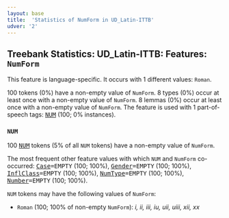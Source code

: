 ```yaml
---
layout: base
title:  'Statistics of NumForm in UD_Latin-ITTB'
udver: '2'
---
```


## Treebank Statistics: UD_Latin-ITTB: Features: `NumForm`

This feature is language-specific.
It occurs with 1 different values: `Roman`.

100 tokens (0%) have a non-empty value of `NumForm`.
8 types (0%) occur at least once with a non-empty value of `NumForm`.
8 lemmas (0%) occur at least once with a non-empty value of `NumForm`.
The feature is used with 1 part-of-speech tags: <tt><a href="la_ittb-pos-NUM.html">NUM</a></tt> (100; 0% instances).

### `NUM`

100 <tt><a href="la_ittb-pos-NUM.html">NUM</a></tt> tokens (5% of all `NUM` tokens) have a non-empty value of `NumForm`.

The most frequent other feature values with which `NUM` and `NumForm` co-occurred: <tt><a href="la_ittb-feat-Case.html">Case</a></tt><tt>=EMPTY</tt> (100; 100%), <tt><a href="la_ittb-feat-Gender.html">Gender</a></tt><tt>=EMPTY</tt> (100; 100%), <tt><a href="la_ittb-feat-InflClass.html">InflClass</a></tt><tt>=EMPTY</tt> (100; 100%), <tt><a href="la_ittb-feat-NumType.html">NumType</a></tt><tt>=EMPTY</tt> (100; 100%), <tt><a href="la_ittb-feat-Number.html">Number</a></tt><tt>=EMPTY</tt> (100; 100%).

`NUM` tokens may have the following values of `NumForm`:

* `Roman` (100; 100% of non-empty `NumForm`): <em>i, ii, iii, iu, uii, uiii, xii, xx</em>

